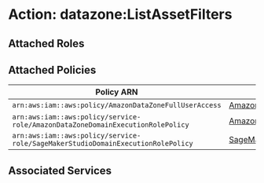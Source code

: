 # Action: datazone:ListAssetFilters

## Attached Roles

## Attached Policies

| Policy ARN | Policy Name |
|------------|-------------|
| `arn:aws:iam::aws:policy/AmazonDataZoneFullUserAccess` | [AmazonDataZoneFullUserAccess](../policies.md#amazondatazonefulluseraccess) |
| `arn:aws:iam::aws:policy/service-role/AmazonDataZoneDomainExecutionRolePolicy` | [AmazonDataZoneDomainExecutionRolePolicy](../policies.md#amazondatazonedomainexecutionrolepolicy) |
| `arn:aws:iam::aws:policy/service-role/SageMakerStudioDomainExecutionRolePolicy` | [SageMakerStudioDomainExecutionRolePolicy](../policies.md#sagemakerstudiodomainexecutionrolepolicy) |

## Associated Services

